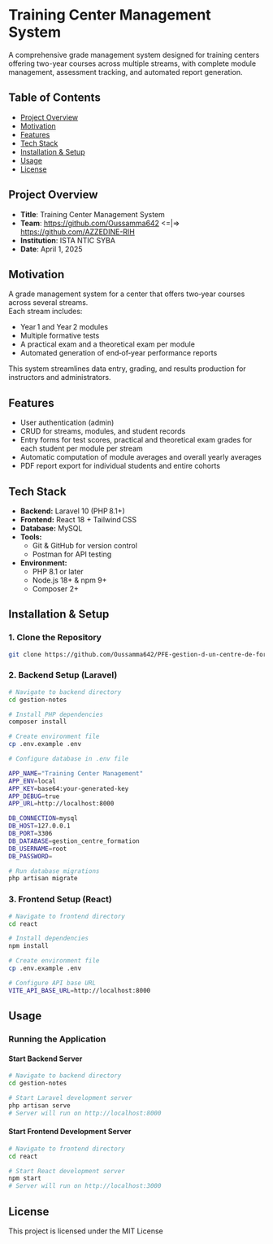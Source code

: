 # Training Center Management System

A comprehensive grade management system designed for training centers offering two-year courses across multiple streams, with complete module management, assessment tracking, and automated report generation.

## Table of Contents

- [Project Overview](#project-overview)
- [Motivation](#motivation)
- [Features](#features)
- [Tech Stack](#tech-stack)
- [Installation & Setup](#installation--setup)
- [Usage](#usage)
- [License](#license)


## Project Overview

- **Title**: Training Center Management System
- **Team**: https://github.com/Oussamma642 <=|=> https://github.com/AZZEDINE-RIH
- **Institution**: ISTA NTIC SYBA
- **Date**: April 1, 2025

## Motivation

A grade management system for a center that offers two‑year courses across several streams.  
Each stream includes:
- Year 1 and Year 2 modules  
- Multiple formative tests  
- A practical exam and a theoretical exam per module  
- Automated generation of end‑of‑year performance reports
  
This system streamlines data entry, grading, and results production for instructors and administrators.


## Features

- User authentication (admin)  
- CRUD for streams, modules, and student records  
- Entry forms for test scores, practical and theoretical exam grades for each student per module per stream 
- Automatic computation of module averages and overall yearly averages  
- PDF report export for individual students and entire cohorts 

## Tech Stack
- **Backend:** Laravel 10 (PHP 8.1+)  
- **Frontend:** React 18 + Tailwind CSS  
- **Database:** MySQL  
- **Tools:**  
  - Git & GitHub for version control  
  - Postman for API testing  
- **Environment:**  
  - PHP 8.1 or later  
  - Node.js 18+ & npm 9+  
  - Composer 2+  


## Installation & Setup

### 1. Clone the Repository

```bash
git clone https://github.com/Oussamma642/PFE-gestion-d-un-centre-de-formation.git
```

### 2. Backend Setup (Laravel)

```bash
# Navigate to backend directory
cd gestion-notes

# Install PHP dependencies
composer install

# Create environment file
cp .env.example .env

# Configure database in .env file

APP_NAME="Training Center Management"
APP_ENV=local
APP_KEY=base64:your-generated-key
APP_DEBUG=true
APP_URL=http://localhost:8000

DB_CONNECTION=mysql
DB_HOST=127.0.0.1
DB_PORT=3306
DB_DATABASE=gestion_centre_formation
DB_USERNAME=root
DB_PASSWORD=

# Run database migrations
php artisan migrate
```

### 3. Frontend Setup (React)

```bash
# Navigate to frontend directory
cd react

# Install dependencies
npm install

# Create environment file
cp .env.example .env

# Configure API base URL
VITE_API_BASE_URL=http://localhost:8000
```

## Usage

### Running the Application

#### Start Backend Server
```bash
# Navigate to backend directory
cd gestion-notes

# Start Laravel development server
php artisan serve
# Server will run on http://localhost:8000
```

#### Start Frontend Development Server
```bash
# Navigate to frontend directory
cd react

# Start React development server
npm start
# Server will run on http://localhost:3000
```
## License

This project is licensed under the MIT License 


